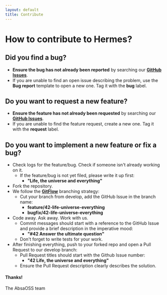```yaml
---
layout: default
title: Contribute
---
```


# How to contribute to Hermes?

## **Did you find a bug?**

* **Ensure the bug has not already been reported** by searching our **[GitHub Issues](https://github.com/AbsaOSS/hermes/issues)**.
* If you are unable to find an open issue describing the problem, use the **Bug report** template to open a new one. Tag it with the **bug** label.

## **Do you want to request a new feature?**

* **Ensure the feature has not already been requested** by searching our **[GitHub Issues](https://github.com/AbsaOSS/hermes/issues)**.
* If you are unable to find the feature request, create a new one. Tag it with the **request** label.

## **Do you want to implement a new feature or fix a bug?**

* Check logs for the feature/bug. Check if someone isn't already working on it.
  * If the feature/bug is not yet filed, please write it up first:
    * **"Life, the universe and everything"**
* Fork the repository.
* We follow the [**GitFlow**](https://nvie.com/posts/a-successful-git-branching-model/) branching strategy:
  * Cut your branch from develop, add the GitHub Issue in the branch name:
    * **feature/42-life-universe-everything**
    * **bugfix/42-life-universe-everything**
* Code away. Ask away. Work with us.
  * Commit messages should start with a reference to the GitHub Issue and provide a brief description in the imperative mood:
    * **"#42 Answer the ultimate question"**
  * Don't forget to write tests for your work.
* After finishing everything, push to your forked repo and open a Pull Request to our develop branch:
  * Pull Request titles should start with the Github Issue number:
    * **"42 Life, the universe and everything"**
  * Ensure the Pull Request description clearly describes the solution.

#### Thanks!

The AbsaOSS team